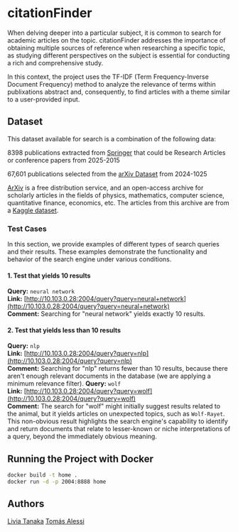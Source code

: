 # citationFinder

When delving deeper into a particular subject, it is common to search for academic articles on the topic. citationFinder addresses the importance of obtaining multiple sources of reference when researching a specific topic, as studying different perspectives on the subject is essential for conducting a rich and comprehensive study.

In this context, the project uses the TF-IDF (Term Frequency-Inverse Document Frequency) method to analyze the relevance of terms within publixations abstract and, consequently, to find articles with a theme similar to a user-provided input.

## Dataset

This dataset available for search is a combination of the following data:

8398 publications extracted from [Springer](https://link.springer.com) that could be Research Articles or conference papers from 2025-2015

67,601 publications selected from the [arXiv Dataset](https://www.kaggle.com/datasets/Cornell-University/arxiv) from 2024-1025


[ArXiv](https://arxiv.org/) is a free distribution service, and an open-access archive for scholarly articles in the fields of physics, mathematics, computer science, quantitative finance, economics, etc. The articles from this archive are from a [Kaggle dataset](https://www.kaggle.com/datasets/Cornell-University/arxiv).

### Test Cases

In this section, we provide examples of different types of search queries and their results. These examples demonstrate the functionality and behavior of the search engine under various conditions.

#### 1. Test that yields 10 results
**Query:** `neural network`  
**Link:** [http://10.103.0.28:2004/query?query=neural+network](http://10.103.0.28:2004/query?query=neural+network)  
**Comment:** Searching for "neural network" yields exactly 10 results.
#### 2. Test that yields less than 10 results
**Query:** `nlp`  
**Link:** [http://10.103.0.28:2004/query?query=nlp](http://10.103.0.28:2004/query?query=nlp)  
**Comment:** Searching for "nlp" returns fewer than 10 results, because there aren't enough relevant documents in the database (we are applying a minimum relevance filter).
**Query:** `wolf`  
**Link:** [http://10.103.0.28:2004/query?query=wolf](http://10.103.0.28:2004/query?query=wolf)  
**Comment:** The search for "wolf" might initially suggest results related to the animal, but it yields articles on unexpected topics, such as `Wolf-Rayet`. This non-obvious result highlights the search engine's capability to identify and return documents that relate to lesser-known or niche interpretations of a query, beyond the immediately obvious meaning.

## Running the Project with Docker

```bash
docker build -t home .
docker run -d -p 2004:8888 home
```


## Authors
[Livia Tanaka](https://github.com/liviatanaka)
[Tomás Alessi](https://github.com/alessitomas)
